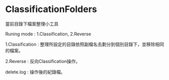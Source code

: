 # ClassificationFolders

當前目錄下檔案整理小工具


Runing mode : 1.Classification, 2.Reverse

1.Classification : 整理所設定的目錄依照副檔名去劃分到個別目錄下，並移除相同的檔案。

2.Reverse : 反向Classification操作。


delete.log : 操作後的紀錄檔。